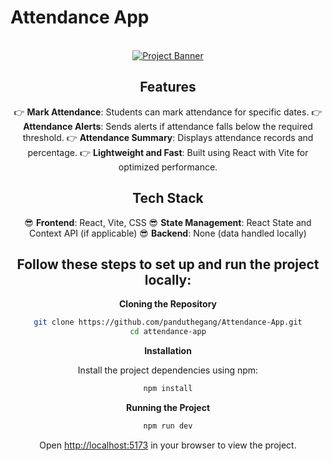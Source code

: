 # Attendance App
<div align="center">
  <br />
    <a href="https://yourappurl.com" target="_blank">
    <img src="public/ProjectBanner.png" alt="Project Banner">
    </a>
  <br />

## Features

👉 **Mark Attendance**: Students can mark attendance for specific dates.
👉 **Attendance Alerts**: Sends alerts if attendance falls below the required threshold.
👉 **Attendance Summary**: Displays attendance records and percentage.
👉 **Lightweight and Fast**: Built using React with Vite for optimized performance.

## Tech Stack

😎 **Frontend**: React, Vite, CSS
😎 **State Management**: React State and Context API (if applicable)
😎 **Backend**: None (data handled locally)


## Follow these steps to set up and run the project locally:

**Cloning the Repository**

```bash
git clone https://github.com/panduthegang/Attendance-App.git
cd attendance-app
```
**Installation**

Install the project dependencies using npm:

```bash
npm install
```

**Running the Project**

```bash
npm run dev
```

Open [http://localhost:5173](http://localhost:5173) in your browser to view the project.


   

